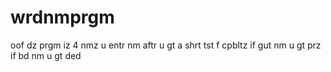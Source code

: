 # wrdnmprgm
oof dz prgm iz 4 nmz
u entr nm aftr u gt a shrt tst f cpbltz
if gut nm u gt prz
if bd nm u gt ded
